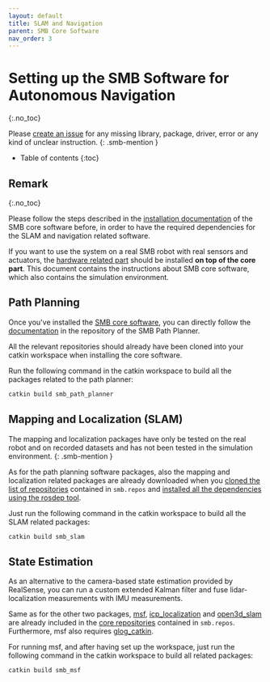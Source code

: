 ```yaml
---
layout: default
title: SLAM and Navigation
parent: SMB Core Software
nav_order: 3
---
```


# Setting up the SMB Software for Autonomous Navigation
{:.no_toc} 


Please [create an issue](https://github.com/ETHZ-RobotX/SuperMegaBot/issues/new) for any missing library, package, driver, error or any kind of unclear instruction.
{: .smb-mention }


* Table of contents
{:toc}

## Remark
{:.no_toc} 

Please follow the steps described in the [installation documentation](installation_core.md) of the SMB core software before, in order to have the required dependencies for the SLAM and navigation related software.

If you want to use the system on a real SMB robot with real sensors and actuators, the [hardware related part](../robot-operation/installation_hw_packages.md) should be installed **on top of the core part**. This document contains the instructions about SMB core software, which also contains the simulation environment.



## Path Planning
Once you've installed the [SMB core software](installation_core.md), you can directly follow the [documentation](https://github.com/ETHZ-RobotX/smb_path_planner/wiki) in the repository of the SMB Path Planner.

All the relevant repositories should already have been cloned into your catkin workspace when installing the core software.

Run the following command in the catkin workspace to build all the packages related to the path planner:
``` bash
catkin build smb_path_planner
```

## Mapping and Localization (SLAM)
The mapping and localization packages have only be tested on the real robot and on recorded datasets and has not been tested in the simulation environment.
{: .smb-mention }

As for the path planning software packages, also the mapping and localization related packages are already downloaded when you [cloned the list of repositories](../core-software/installation_core.html#catkin-workspace-and-all-packages) contained in `smb.repos` and [installed all the dependencies using the rosdep tool](installation_core.md#installing-dependencies). 

Just run the following command in the catkin workspace to build all the SLAM related packages:
``` bash
catkin build smb_slam
```

## State Estimation
As an alternative to the camera-based state estimation provided by RealSense, you can run a custom extended Kalman filter and fuse lidar-localization measurements with IMU measurements.

Same as for the other two packages, [msf](https://github.com/leggedrobotics/ethzasl_msf.git), [icp_localization](https://github.com/leggedrobotics/icp_localization.git) and [open3d_slam](https://github.com/leggedrobotics/open3d_slam.git) are already included in the [core repositories](../core-software/installation_core.html#catkin-workspace-and-all-packages) contained in `smb.repos`. Furthermore, msf also requires [glog_catkin](https://github.com/ethz-asl/glog_catkin.git).

For running msf, and after having set up the workspace, just run the following command in the catkin workspace to build all related packages:
```bash
catkin build smb_msf
```
